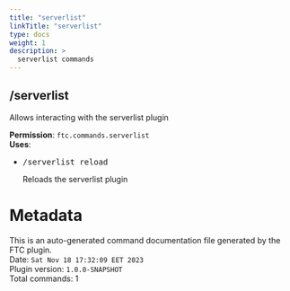 ```yaml
---
title: "serverlist"
linkTitle: "serverlist"
type: docs
weight: 1
description: >
  serverlist commands
---
```



## /serverlist
Allows interacting with the serverlist plugin  
  
**Permission**: `ftc.commands.serverlist`  
**Uses**:
- <pre class="command-usage-arguments">/serverlist reload</pre>  
  Reloads the serverlist plugin  

# Metadata
This is an auto-generated command documentation file generated by the FTC plugin.  
Date: `Sat Nov 18 17:32:09 EET 2023`  
Plugin version: `1.0.0-SNAPSHOT`  
Total commands: 1